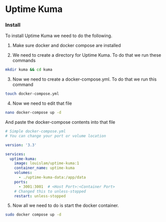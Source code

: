 # Uptime Kuma

### Install

To install Uptime Kuma we need to do the following.

1. Make sure docker and docker compose are installed

2. We need to create a directory for Uptime Kuma. To do that we run these commands
```bash
mkdir kuma && cd kuma
```

3. Now we need to create a docker-compose.yml. To do that we run this command
```bash
touch docker-compose.yml
```

4. Now we need to edit that file
```bash
nano docker-compose up -d
```

And paste the docker-compose contents into that file
```yml
# Simple docker-compose.yml
# You can change your port or volume location

version: '3.3'

services:
  uptime-kuma:
    image: louislam/uptime-kuma:1
    container_name: uptime-kuma
    volumes:
      - ./uptime-kuma-data:/app/data
    ports:
      - 3001:3001  # <Host Port>:<Container Port>
    # Changed this to unless-stopped
    restart: unless-stopped
```

5. Now all we need to do is start the docker container.
```bash
sudo docker compose up -d
```